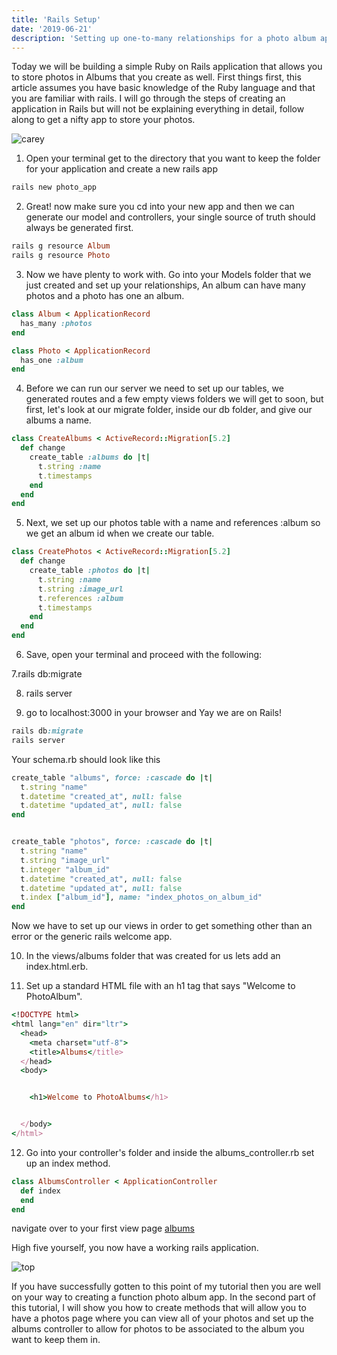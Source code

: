 ```yaml
---
title: 'Rails Setup'
date: '2019-06-21'
description: 'Setting up one-to-many relationships for a photo album app in Rails'
---
```


Today we will be building a simple Ruby on Rails application that allows you to store photos in Albums that you create as well. First things first, this article assumes you have basic knowledge of the Ruby language and that you are familiar with rails. I will go through the steps of creating an application in Rails but will not be explaining everything in detail, follow along to get a nifty app to store your photos.

![carey](https://media.licdn.com/dms/image/C5612AQFIb0E4dvR7zA/article-inline_image-shrink_1000_1488-alternative/0?e=1570060800&v=beta&t=oFiOWmQV3rWFnr554SI8KotuwtyAfph0ckDQiSBbeFY)

1. Open your terminal get to the directory that you want to keep the folder for your application and create a new rails app

```ruby
rails new photo_app
```

2. Great! now make sure you cd into your new app and then we can generate our model and controllers, your single source of truth should always be generated first.

```ruby
rails g resource Album
rails g resource Photo
```
3. Now we have plenty to work with. Go into your Models folder that we just created and set up your relationships, An album can have many photos and a photo has one an album.

```ruby
class Album < ApplicationRecord
  has_many :photos
end

class Photo < ApplicationRecord
  has_one :album
end
```

4. Before we can run our server we need to set up our tables, we generated routes and a few empty views folders we will get to soon, but first, let's look at our migrate folder, inside our db folder, and give our albums a name.

```ruby
class CreateAlbums < ActiveRecord::Migration[5.2]
  def change
    create_table :albums do |t|
      t.string :name
      t.timestamps
    end
  end
end
```
5. Next, we set up our photos table with a name and references :album so we get an album id when we create our table.

```ruby
class CreatePhotos < ActiveRecord::Migration[5.2]
  def change
    create_table :photos do |t|
      t.string :name
      t.string :image_url
      t.references :album
      t.timestamps
    end
  end
end
```

6. Save, open your terminal and proceed with the following:

7.rails db:migrate

8. rails server

9. go to localhost:3000 in your browser and Yay we are on Rails!

```ruby
rails db:migrate
rails server
```

Your schema.rb should look like this

```ruby
create_table "albums", force: :cascade do |t|
  t.string "name"
  t.datetime "created_at", null: false
  t.datetime "updated_at", null: false
end


create_table "photos", force: :cascade do |t|
  t.string "name"
  t.string "image_url"
  t.integer "album_id"
  t.datetime "created_at", null: false
  t.datetime "updated_at", null: false
  t.index ["album_id"], name: "index_photos_on_album_id"
end
```

Now we have to set up our views in order to get something other than an error or the generic rails welcome app.

10. In the views/albums folder that was created for us lets add an index.html.erb.

11. Set up a standard HTML file with an h1 tag that says "Welcome to PhotoAlbum".

```ruby
<!DOCTYPE html>
<html lang="en" dir="ltr">
  <head>
    <meta charset="utf-8">
    <title>Albums</title>
  </head>
  <body>


    <h1>Welcome to PhotoAlbums</h1>


  </body>
</html>
```

12. Go into your controller's folder and inside the albums_controller.rb set up an index method.

```ruby
class AlbumsController < ApplicationController
  def index
  end
end
```

navigate over to your first view page [albums](http://localhost:3000/albums)

High five yourself, you now have a working rails application.

![top](https://media.licdn.com/dms/image/C5612AQGtJETxug2lVA/article-inline_image-shrink_1500_2232/0?e=1570060800&v=beta&t=-2oTUCjt6nEcC51neueIXn8GSfoMGjaLJYGZqH5LKZM)

If you have successfully gotten to this point of my tutorial then you are well on your way to creating a function photo album app. In the second part of this tutorial, I will show you how to create methods that will allow you to have a photos page where you can view all of your photos and set up the albums controller to allow for photos to be associated to the album you want to keep them in.
